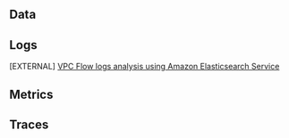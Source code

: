 ## Data

## Logs
[EXTERNAL] [VPC Flow logs analysis using Amazon Elasticsearch Service](https://amazon-es-vpc-flowlogs.workshop.aws/en/)

## Metrics

## Traces
